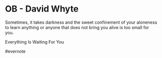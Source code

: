 # OB - David Whyte

Sometimes, it takes darkness and the sweet confinement of your aloneness to learn anything or anyone that does not bring you alive is too small for you.

Everything Is Waiting For You

\#evernote

